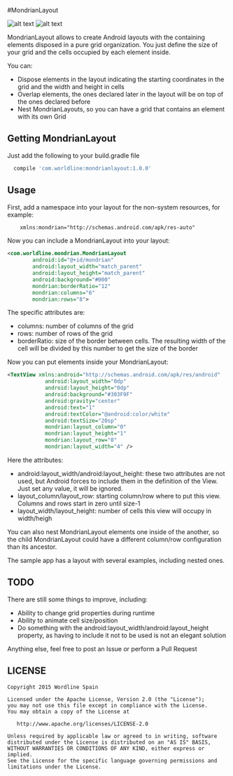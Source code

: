 #MondrianLayout

![alt text](https://raw.githubusercontent.com/worldline-spain/mondrian-layout/master/art/mondrian1.png "Portrait") ![alt text](https://raw.githubusercontent.com/worldline-spain/mondrian-layout/master/art/mondrian2.png "Landscape")

MondrianLayout allows to create Android layouts with the containing elements disposed in a pure grid organization. You just define the size of your grid and the cells occupied by each element inside.

You can:

* Dispose elements in the layout indicating the starting coordinates in the grid and the width and height in cells
* Overlap elements, the ones declared later in the layout will be on top of the ones declared before
* Nest MondrianLayouts, so you can have a grid that contains an element with its own Grid

## Getting MondrianLayout

Just add the following to your build.gradle file

```groovy
  compile 'com.worldline:mondrianlayout:1.0.0'
```

## Usage

First, add a namespace into your layout for the non-system resources, for example:

```xml
    xmlns:mondrian="http://schemas.android.com/apk/res-auto"
```

Now you can include a MondrianLayout into your layout:

```xml
<com.worldline.mondrian.MondrianLayout
        android:id="@+id/mondrian"
        android:layout_width="match_parent"
        android:layout_height="match_parent"
        android:background="#000"
        mondrian:borderRatio="12"
        mondrian:columns="6"
        mondrian:rows="8">
```

The specific attributes are:

* columns: number of columns of the grid
* rows: number of rows of the grid
* borderRatio: size of the border between cells. The resulting width of the cell will be divided by this number to get the size of the border

Now you can put elements inside your MondrianLayout:

```xml
<TextView xmlns:android="http://schemas.android.com/apk/res/android"
            android:layout_width="0dp"
            android:layout_height="0dp"
            android:background="#303F9F"
            android:gravity="center"
            android:text="1"
            android:textColor="@android:color/white"
            android:textSize="20sp"
            mondrian:layout_column="0"
            mondrian:layout_height="1"
            mondrian:layout_row="0"
            mondrian:layout_width="4" />
```

Here the attributes:

* android:layout_width/android:layout_height: these two attributes are not used, but Android forces to include them in the definition of the View. Just set any value, it will be ignored.
* layout_column/layout_row: starting column/row where to put this view. Columns and rows start in zero until size-1
* layout_width/layout_height: number of cells this view will occupy in width/heigh

You can also nest MondrianLayout elements one inside of the another, so the child MondrianLayout could have a different column/row configuration than its ancestor.

The sample app has a layout with several examples, including nested ones.

## TODO

There are still some things to improve, including:

* Ability to change grid properties during runtime
* Ability to animate cell size/position 
* Do something with the android:layout_width/android:layout_height property, as having to include it not to be used is not an elegant solution

Anything else, feel free to post an Issue or perform a Pull Request

## LICENSE ##

    Copyright 2015 Wordline Spain

    Licensed under the Apache License, Version 2.0 (the "License");
    you may not use this file except in compliance with the License.
    You may obtain a copy of the License at

       http://www.apache.org/licenses/LICENSE-2.0

    Unless required by applicable law or agreed to in writing, software
    distributed under the License is distributed on an "AS IS" BASIS,
    WITHOUT WARRANTIES OR CONDITIONS OF ANY KIND, either express or implied.
    See the License for the specific language governing permissions and
    limitations under the License.


